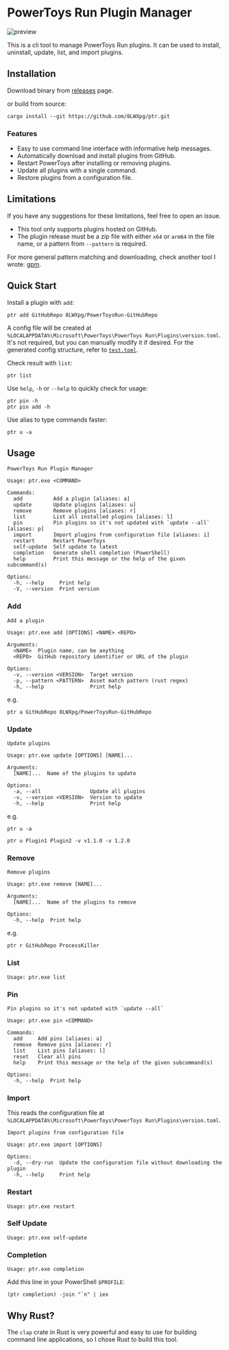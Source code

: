 # PowerToys Run Plugin Manager

![preview](https://github.com/user-attachments/assets/94489f6f-0301-4427-8c44-2f801201c64f)

This is a cli tool to manage PowerToys Run plugins. It can be used to install, uninstall, update, list, and import plugins.

## Installation

Download binary from [releases](https://github.com/8LWXpg/ptr/releases) page.

or build from source:

```
cargo install --git https://github.com/8LWXpg/ptr.git
```

### Features

- Easy to use command line interface with informative help messages.
- Automatically download and install plugins from GitHub.
- Restart PowerToys after installing or removing plugins.
- Update all plugins with a single command.
- Restore plugins from a configuration file.

## Limitations

If you have any suggestions for these limitations, feel free to open an issue.

- This tool only supports plugins hosted on GitHub.
- The plugin release must be a zip file with either `x64` or `arm64` in the file name, or a pattern from `--pattern` is required.

For more general pattern matching and downloading, check another tool I wrote: [gpm](https://github.com/8LWXpg/gpm).

## Quick Start

Install a plugin with `add`:

```
ptr add GitHubRepo 8LWXpg/PowerToysRun-GitHubRepo
```

A config file will be created at `%LOCALAPPDATA%\Microsoft\PowerToys\PowerToys Run\Plugins\version.toml`. It's not required, but you can manually modify it if desired. For the generated config structure, refer to [`test.toml`](./test/test.toml).

Check result with `list`:

```
ptr list
```

Use `help`, `-h` or `--help` to quickly check for usage:

```
ptr pin -h
ptr pin add -h
```

Use alias to type commands faster:

```
ptr u -a
```

## Usage

```help
PowerToys Run Plugin Manager

Usage: ptr.exe <COMMAND>

Commands:
  add          Add a plugin [aliases: a]
  update       Update plugins [aliases: u]
  remove       Remove plugins [aliases: r]
  list         List all installed plugins [aliases: l]
  pin          Pin plugins so it's not updated with `update --all` [aliases: p]
  import       Import plugins from configuration file [aliases: i]
  restart      Restart PowerToys
  self-update  Self update to latest
  completion   Generate shell completion (PowerShell)
  help         Print this message or the help of the given subcommand(s)

Options:
  -h, --help     Print help
  -V, --version  Print version
```

### Add

```add --help
Add a plugin

Usage: ptr.exe add [OPTIONS] <NAME> <REPO>

Arguments:
  <NAME>  Plugin name, can be anything
  <REPO>  GitHub repository identifier or URL of the plugin

Options:
  -v, --version <VERSION>  Target version
  -p, --pattern <PATTERN>  Asset match pattern (rust regex)
  -h, --help               Print help
```

e.g.

```
ptr a GitHubRepo 8LWXpg/PowerToysRun-GitHubRepo
```

### Update

```update --help
Update plugins

Usage: ptr.exe update [OPTIONS] [NAME]...

Arguments:
  [NAME]...  Name of the plugins to update

Options:
  -a, --all                Update all plugins
  -v, --version <VERSION>  Version to update
  -h, --help               Print help
```

e.g.

```
ptr u -a
```

```
ptr u Plugin1 Plugin2 -v v1.1.0 -v 1.2.0
```

### Remove

```remove --help
Remove plugins

Usage: ptr.exe remove [NAME]...

Arguments:
  [NAME]...  Name of the plugins to remove

Options:
  -h, --help  Print help
```

e.g.

```
ptr r GitHubRepo ProcessKiller
```

### List

```
Usage: ptr.exe list
```

### Pin

```pin --help
Pin plugins so it's not updated with `update --all`

Usage: ptr.exe pin <COMMAND>

Commands:
  add     Add pins [aliases: a]
  remove  Remove pins [aliases: r]
  list    List pins [aliases: l]
  reset   Clear all pins
  help    Print this message or the help of the given subcommand(s)

Options:
  -h, --help  Print help
```

### Import

This reads the configuration file at `%LOCALAPPDATA%\Microsoft\PowerToys\PowerToys Run\Plugins\version.toml`.

```import --help
Import plugins from configuration file

Usage: ptr.exe import [OPTIONS]

Options:
  -d, --dry-run  Update the configuration file without downloading the plugin
  -h, --help     Print help
```

### Restart

```
Usage: ptr.exe restart
```

### Self Update

```
Usage: ptr.exe self-update
```

### Completion

```
Usage: ptr.exe completion
```

Add this line in your PowerShell `$PROFILE`:

```pwsh
(ptr completion) -join "`n" | iex
```

## Why Rust?

The `clap` crate in Rust is very powerful and easy to use for building command line applications, so I chose Rust to build this tool.

